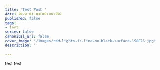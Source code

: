 ```yaml
---
title: 'Test Post '
date: 2020-01-01T00:00:00Z
published: false
tags:
- test
series: false
canonical_url: false
cover_image: "/images/red-lights-in-line-on-black-surface-158826.jpg"
description: ''

---
```

test test 
